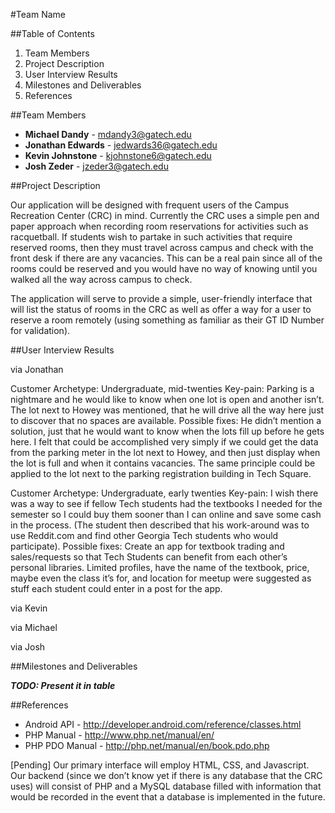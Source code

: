 #Team Name##Table of Contents

1. Team Members
2. Project Description
3. User Interview Results
4. Milestones and Deliverables
5. References
##Team Members* **Michael Dandy** - mdandy3@gatech.edu
* **Jonathan Edwards** - jedwards36@gatech.edu* **Kevin Johnstone** - kjohnstone6@gatech.edu* **Josh Zeder** - jzeder3@gatech.edu##Project Description

Our application will be designed with frequent users of the Campus 
Recreation Center (CRC)  in mind. Currently the CRC uses a simple pen and 
paper approach when recording room reservations for activities such as 
racquetball. If students wish to partake in such activities that require 
reserved rooms, then they must travel across campus and check with the front 
desk if there are any vacancies. This can be a real pain since all of the 
rooms could be reserved and you would have no way of knowing until you 
walked all the way across campus to check.The application will serve to provide a simple, user-friendly interface that 
will list the status of rooms in the CRC as well as offer a way for a user 
to reserve a room remotely (using something as familiar as their GT ID 
Number for validation).


##User Interview Results
via JonathanCustomer Archetype: Undergraduate, mid-twentiesKey-pain: Parking is a nightmare and he would like to know when one lot is 
open and another isn’t. The lot next to Howey was mentioned, that he will 
drive all the way here just to discover that no spaces are available.Possible fixes: He didn’t mention a solution, just that he would want to 
know when the lots fill up before he gets here. I felt that could be 
accomplished very simply if we could get the data from the parking meter in 
the lot next to Howey, and then just display when the lot is full and when 
it contains vacancies. The same principle could be applied to the lot next 
to the parking registration building in Tech Square.Customer Archetype: Undergraduate, early twentiesKey-pain: I wish there was a way to see if fellow Tech students had the 
textbooks I needed for the semester so I could buy them sooner than I can 
online and save some cash in the process. (The student then described that 
his work-around was to use Reddit.com and find other Georgia Tech students 
who would participate).Possible fixes: Create an app for textbook trading and sales/requests so 
that Tech Students can benefit from each other’s personal libraries. Limited 
profiles, have the name of the textbook, price, maybe even the class it’s 
for, and location for meetup were suggested as stuff each student could 
enter in a post for the app.via Kevinvia Michaelvia Josh
##Milestones and Deliverables

***TODO: Present it in table***##References

* Android API - <http://developer.android.com/reference/classes.html>
* PHP Manual - <http://www.php.net/manual/en/> 
* PHP PDO Manual - <http://php.net/manual/en/book.pdo.php>[Pending] Our primary interface will employ HTML, CSS, and Javascript. Our 
backend (since we don’t know yet if there is any database that the CRC uses) 
will consist of PHP and a MySQL database filled with information that would 
be recorded in the event that a database is implemented in the future.